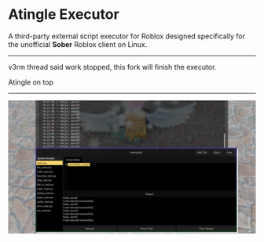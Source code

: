 # Atingle Executor

A third-party external script executor for Roblox designed specifically for the unofficial **Sober** Roblox client on Linux.

---

v3rm thread said work stopped, this fork will finish the executor.

Atingle on top

---

![TeemsploitSoberExecutor](image.png)
